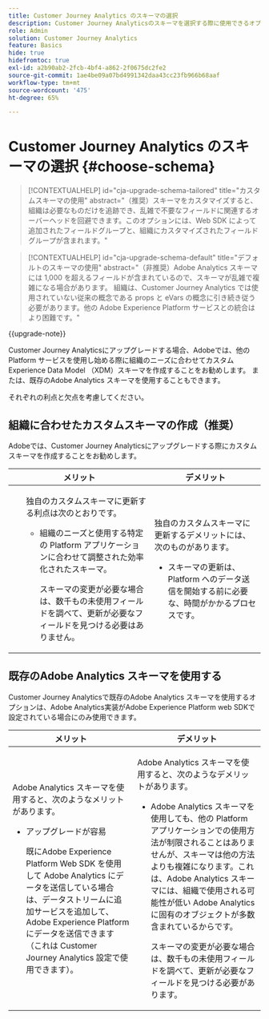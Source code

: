 ```yaml
---
title: Customer Journey Analytics のスキーマの選択
description: Customer Journey Analyticsのスキーマを選択する際に使用できるオプションと、それぞれの長所と短所について説明します
role: Admin
solution: Customer Journey Analytics
feature: Basics
hide: true
hidefromtoc: true
exl-id: a2b90ab2-2fcb-4bf4-a862-2f0675dc2fe2
source-git-commit: 1ae4be09a07bd4991342daa43cc23fb966b68aaf
workflow-type: tm+mt
source-wordcount: '475'
ht-degree: 65%

---
```


# Customer Journey Analytics のスキーマの選択 {#choose-schema}

<!-- markdownlint-disable MD034 -->

>[!CONTEXTUALHELP]
>id="cja-upgrade-schema-tailored"
>title="カスタムスキーマの使用"
>abstract="（推奨）スキーマをカスタマイズすると、組織は必要なものだけを追跡でき、乱雑で不要なフィールドに関連するオーバーヘッドを回避できます。このオプションには、Web SDK によって追加されたフィールドグループと、組織にカスタマイズされたフィールドグループが含まれます。"

<!-- markdownlint-enable MD034 -->

<!-- markdownlint-disable MD034 -->

>[!CONTEXTUALHELP]
>id="cja-upgrade-schema-default"
>title="デフォルトのスキーマの使用"
>abstract="（非推奨）Adobe Analytics スキーマには 1,000 を超えるフィールドが含まれているので、スキーマが乱雑で複雑になる場合があります。 組織は、Customer Journey Analytics では使用されていない従来の概念である props と eVars の概念に引き続き従う必要があります。他の Adobe Experience Platform サービスとの統合はより困難です。"

<!-- markdownlint-enable MD034 -->

{{upgrade-note}}

<!-- this page exists as the "Learn more" link in the info icons for the options "I am comfortable using my Adobe Analytics schema as a basis" and "I want to use a schema tailored to my organization" -->

Customer Journey Analyticsにアップグレードする場合、Adobeでは、他の Platform サービスを使用し始める際に組織のニーズに合わせてカスタム Experience Data Model （XDM）スキーマを作成することをお勧めします。 または、既存のAdobe Analytics スキーマを使用することもできます。

それぞれの利点と欠点を考慮してください。

## 組織に合わせたカスタムスキーマの作成（推奨）

Adobeでは、Customer Journey Analyticsにアップグレードする際にカスタムスキーマを作成することをお勧めします。

| メリット | デメリット |
|----------|---------|
| <ul><p>独自のカスタムスキーマに更新する利点は次のとおりです。</p><ul><li>組織のニーズと使用する特定の Platform アプリケーションに合わせて調整された効率化されたスキーマ。</li><p>スキーマの変更が必要な場合は、数千もの未使用フィールドを調べて、更新が必要なフィールドを見つける必要はありません。</p></ul> | <p>独自のカスタムスキーマに更新するデメリットには、次のものがあります。</p><ul><li>スキーマの更新は、Platform へのデータ送信を開始する前に必要な、時間がかかるプロセスです。</li></ul> |

## 既存のAdobe Analytics スキーマを使用する

Customer Journey Analyticsで既存のAdobe Analytics スキーマを使用するオプションは、Adobe Analytics実装がAdobe Experience Platform web SDKで設定されている場合にのみ使用できます。<!-- correct? Or can you do this with an AppMeasurement implementation?-->

| メリット | デメリット |
|----------|---------|
| <p>Adobe Analytics スキーマを使用すると、次のようなメリットがあります。</p><ul><li>アップグレードが容易<p>既にAdobe Experience Platform Web SDK を使用して Adobe Analytics にデータを送信している場合は、データストリームに追加サービスを追加して、Adobe Experience Platform にデータを送信できます（これは Customer Journey Analytics 設定で使用できます）。</p></li></ul> | <p>Adobe Analytics スキーマを使用すると、次のようなデメリットがあります。</p><ul><li>Adobe Analytics スキーマを使用しても、他の Platform アプリケーションでの使用方法が制限されることはありませんが、スキーマは他の方法よりも複雑になります。これは、Adobe Analytics スキーマには、組織で使用される可能性が低い Adobe Analytics に固有のオブジェクトが多数含まれているからです。<p>スキーマの変更が必要な場合は、数千もの未使用フィールドを調べて、更新が必要なフィールドを見つける必要があります。</p></li></ul> |




<!-- Not sure about any of this: 

If you plan to use your Adobe Analytics schema, the following steps are required:

For Adobe Analytics implementations using AppMeasurement:

1. Datastream mapping

For Adobe Analytics implementations using the Web SDK:

1. 



the upgrade steps provided by the [Adobe Analytics to Customer Journey Analytics upgrade questionnaire](https://gigazelle.github.io/cja-ttv/).

If you want to create an XDM schema to use with Customer Journey Analytics, continue with [Create an XDM schema to use with Customer Journey Analytics](/help/getting-started/cja-upgrade/cja-upgrade-schema-create.md).


Tags: (All 3 require data prep mapping. Would need to go into the datastream and map every single field to its appropriate place in XDM. Because whenever you use the data object, it always requires mapping. If you send something in the data object and it doesn't get mapped, the it is permanently lost and can't be recovered.)

1. Shim - Intercepts and instead of sending data to a report suite, it sends it to a Data View. (Data object)

1. Russ special - convert current implementation to a Web SDK implementation - put everything in the data object. 

1. Plop entire data layer into the data object and send that to the datastream. (not documented. Might be the Web SDK docs.)

-->
